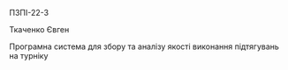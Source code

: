 ПЗПІ-22-3

Ткаченко Євген

Програмна система для збору та аналізу якості виконання підтягувань на турніку
